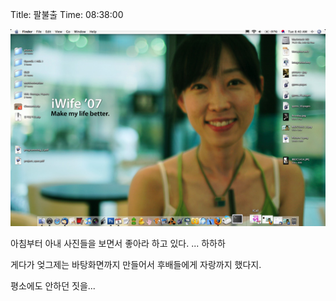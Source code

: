 Title: 팔불출
Time: 08:38:00

![](picture_2-ez_.jpg)

  
  
  

아침부터 아내 사진들을 보면서 좋아라 하고 있다. ... 하하하

  
게다가 엊그제는 바탕화면까지 만들어서 후배들에게 자랑까지 했다지.

평소에도 안하던 짓을...

